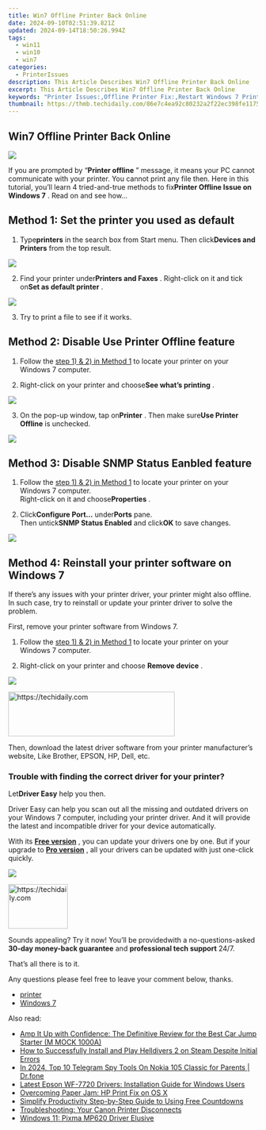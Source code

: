 ```yaml
---
title: Win7 Offline Printer Back Online
date: 2024-09-10T02:51:39.821Z
updated: 2024-09-14T18:50:26.994Z
tags:
  - win11
  - win10
  - win7
categories:
  - PrinterIssues
description: This Article Describes Win7 Offline Printer Back Online
excerpt: This Article Describes Win7 Offline Printer Back Online
keywords: "Printer Issues:,Offline Printer Fix:,Restart Windows 7 Print Service:,Windows 7 Printer Recovery Tips:,Printer Back Online Troubleshooting Guide:,Printer Issues,Offline Printer Fix,Restart Windows 7 Print Service,Printer Connection Troubleshooting,Windows 7 Printer Recovery Tips,Reconnect Offline Win7 Print,Printer Back Online Troubleshooting Guide"
thumbnail: https://thmb.techidaily.com/86e7c4ea92c80232a2f22ec398fe1175bda0bfa79b5ffdb49f75954366a9ab9c.jpg
---
```


## Win7 Offline Printer Back Online

![](https://images.drivereasy.com/wp-content/uploads/2017/06/1-13.png)

 If you are prompted by “**Printer offline** ” message, it means your PC cannot communicate with your printer. You cannot print any file then. Here in this tutorial, you’ll learn 4 tried-and-true methods to fix**Printer Offline Issue on Windows 7** . Read on and see how…

## **Method 1: Set the printer you used as default**

 1) Type**printers** in the search box from Start menu. Then click**Devices and Printers** from the top result.

![](https://images.drivereasy.com/wp-content/uploads/2017/06/2.jpg)

 2) Find your printer under**Printers and Faxes** . Right-click on it and tick on**Set as default printer** .

![](https://images.drivereasy.com/wp-content/uploads/2017/06/2-12.png)

3) Try to print a file to see if it works.

## **Method 2: Disable Use Printer Offline feature**

 1) Follow the [step 1) & 2) in Method 1](#Printer) to locate your printer on your Windows 7 computer.

 2) Right-click on your printer and choose**See what’s printing** .

![](https://images.drivereasy.com/wp-content/uploads/2017/06/3-11.png)

 3) On the pop-up window, tap on**Printer** . Then make sure**Use Printer Offline** is unchecked.

![](https://images.drivereasy.com/wp-content/uploads/2017/06/4-10.png)

## **Method 3: Disable SNMP Status Eanbled feature**

1) Follow the [step 1) & 2) in Method 1](#Printer)  to locate your printer on your Windows 7 computer.  
 Right-click on it and choose**Properties** .

2) Click**Configure Port…** under**Ports** pane.  
 Then untick**SNMP Status Enabled** and click**OK** to save changes.

![](https://images.drivereasy.com/wp-content/uploads/2017/06/5-13.png)

## **Method 4: Reinstall your printer software on Windows 7**

 If there’s any issues with your printer driver, your printer might also offline. In such case, try to reinstall or update your printer driver to solve the problem.

First, remove your printer software from Windows 7.

1) Follow the [step 1) & 2) in Method 1](#Printer) to locate your printer on your Windows 7 computer.

2) Right-click on your printer and choose **Remove device** .

![](https://images.drivereasy.com/wp-content/uploads/2017/06/6-11.png)

<!-- affiliate ads begin -->
<a href="https://aligracehair.sjv.io/c/5597632/2115918/19272" target="_top" id="2115918">
  <img src="//a.impactradius-go.com/display-ad/19272-2115918" border="0" alt="https://techidaily.com" width="336" height="90"/>
</a>
<img height="0" width="0" src="https://aligracehair.sjv.io/i/5597632/2115918/19272" style="position:absolute;visibility:hidden;" border="0" />
<!-- affiliate ads end -->

 Then, download the latest driver software from your printer manufacturer’s website, Like Brother, EPSON, HP, Dell, etc.

### Trouble with finding the correct driver for your printer?

 Let**Driver Easy** help you then.

 Driver Easy can help you scan out all the missing and outdated drivers on your Windows 7 computer, including your printer driver. And it will provide the latest and incompatible driver for your device automatically.

 With its **[Free version](https://tools.techidaily.com/drivereasy/download/)**  , you can update your drivers one by one. But if your upgrade to **[Pro version](https://tools.techidaily.com/drivereasy/download/)**  , all your drivers can be updated with just one-click quickly.

![](https://images.drivereasy.com/wp-content/uploads/2021/10/update-hp-printer-driver-2.jpg)

<!-- affiliate ads begin -->
<a href="https://25home.pxf.io/c/5597632/2123467/16836" target="_top" id="2123467">
  <img src="//a.impactradius-go.com/display-ad/16836-2123467" border="0" alt="https://techidaily.com" width="120" height="90"/>
</a>
<img height="0" width="0" src="https://25home.pxf.io/i/5597632/2123467/16836" style="position:absolute;visibility:hidden;" border="0" />
<!-- affiliate ads end -->

 Sounds appealing? Try it now! You’ll be providedwith a no-questions-asked **30-day money-back guarantee** and **professional tech support**  24/7.

That’s all there is to it.

Any questions please feel free to leave your comment below, thanks.

* [printer](https://tools.techidaily.com/drivereasy/download/)
* [Windows 7](https://tools.techidaily.com/drivereasy/download/)

<ins class="adsbygoogle"
     style="display:block"
     data-ad-format="autorelaxed"
     data-ad-client="ca-pub-7571918770474297"
     data-ad-slot="1223367746"></ins>

<ins class="adsbygoogle"
     style="display:block"
     data-ad-client="ca-pub-7571918770474297"
     data-ad-slot="8358498916"
     data-ad-format="auto"
     data-full-width-responsive="true"></ins>

<span class="atpl-alsoreadstyle">Also read:</span>
<div><ul>
<li><a href="https://data-wizards.techidaily.com/amp-it-up-with-confidence-the-definitive-review-for-the-best-car-jump-starter-m-mock-1000a/"><u>Amp It Up with Confidence: The Definitive Review for the Best Car Jump Starter (M MOCK 1000A)</u></a></li>
<li><a href="https://win-answers.techidaily.com/how-to-successfully-install-and-play-helldivers-2-on-steam-despite-initial-errors/"><u>How to Successfully Install and Play Helldivers 2 on Steam Despite Initial Errors</u></a></li>
<li><a href="https://android-location-track.techidaily.com/in-2024-top-10-telegram-spy-tools-on-nokia-105-classic-for-parents-drfone-by-drfone-virtual-android/"><u>In 2024, Top 10 Telegram Spy Tools On Nokia 105 Classic for Parents | Dr.fone</u></a></li>
<li><a href="https://driver-download.techidaily.com/latest-epson-wf-7720-drivers-installation-guide-for-windows-users/"><u>Latest Epson WF-7720 Drivers: Installation Guide for Windows Users</u></a></li>
<li><a href="https://printer-issues.techidaily.com/overcoming-paper-jam-hp-print-fix-on-os-x/"><u>Overcoming Paper Jam: HP Print Fix on OS X</u></a></li>
<li><a href="https://extra-information.techidaily.com/simplify-productivity-step-by-step-guide-to-using-free-countdowns/"><u>Simplify Productivity Step-by-Step Guide to Using Free Countdowns</u></a></li>
<li><a href="https://printer-issues.techidaily.com/troubleshooting-your-canon-printer-disconnects/"><u>Troubleshooting: Your Canon Printer Disconnects</u></a></li>
<li><a href="https://printer-issues.techidaily.com/windows-11-pixma-mp620-driver-elusive/"><u>Windows 11: Pixma MP620 Driver Elusive</u></a></li>
</ul></div>

